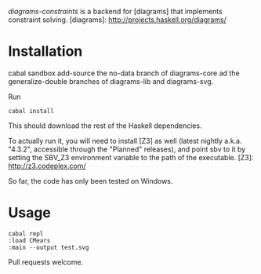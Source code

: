 _diagrams-constraints_ is a backend for [diagrams] that implements constraint solving.
[diagrams]: http://projects.haskell.org/diagrams/

# Installation

cabal sandbox add-source the no-data branch of diagrams-core ad the generalize-double branches of diagrams-lib and diagrams-svg.

Run
```
cabal install
```

This should download the rest of the Haskell dependencies.

To actually run it, you will need to install [Z3] as well (latest nightly a.k.a. "4.3.2", accessible through the "Planned" releases), and point
sbv to it by setting the SBV_Z3 environment variable to the path of the executable.
[Z3]: http://z3.codeplex.com/

So far, the code has only been tested on Windows.

# Usage

```
cabal repl
:load CMears
:main --output test.svg
```

Pull requests welcome.